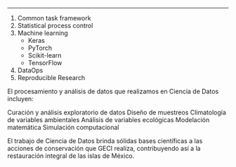 ---

1. Common task framework
1. Statistical process control
1. Machine learning
    - Keras
    - PyTorch
    - Scikit-learn
    - TensorFlow
1. DataOps
1. Reproducible Research


El procesamiento y análisis de datos que realizamos  en Ciencia de Datos incluyen:

Curación y análisis exploratorio de datos
Diseño de muestreos
Climatología de variables ambientales
Análisis de variables ecológicas
Modelación matemática
Simulación computacional

El trabajo de Ciencia de Datos brinda sólidas bases científicas a las acciones de conservación que
GECI realiza, contribuyendo así a la restauración integral de las islas de México.

